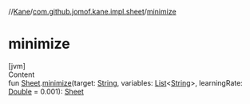 //[Kane](../index.md)/[com.github.jomof.kane.impl.sheet](index.md)/[minimize](minimize.md)



# minimize  
[jvm]  
Content  
fun [Sheet](-sheet/index.md).[minimize](minimize.md)(target: [String](https://kotlinlang.org/api/latest/jvm/stdlib/kotlin/-string/index.html), variables: [List](https://kotlinlang.org/api/latest/jvm/stdlib/kotlin.collections/-list/index.html)<[String](https://kotlinlang.org/api/latest/jvm/stdlib/kotlin/-string/index.html)>, learningRate: [Double](https://kotlinlang.org/api/latest/jvm/stdlib/kotlin/-double/index.html) = 0.001): [Sheet](-sheet/index.md)  



